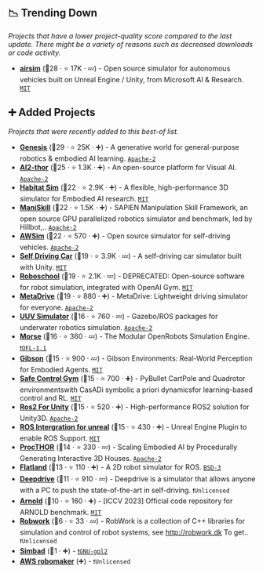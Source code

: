 ## 📉 Trending Down

_Projects that have a lower project-quality score compared to the last update. There might be a variety of reasons such as decreased downloads or code activity._

- <b><a href="https://github.com/microsoft/AirSim">airsim</a></b> (🥇28 ·  ⭐ 17K · 💤) - Open source simulator for autonomous vehicles built on Unreal Engine / Unity, from Microsoft AI & Research. <code><a href="http://bit.ly/34MBwT8">MIT</a></code>

## ➕ Added Projects

_Projects that were recently added to this best-of list._

- <b><a href="https://github.com/Genesis-Embodied-AI/Genesis">Genesis</a></b> (🥇29 ·  ⭐ 25K · ➕) - A generative world for general-purpose robotics & embodied AI learning. <code><a href="http://bit.ly/3nYMfla">Apache-2</a></code>
- <b><a href="https://ai2thor.allenai.org/">AI2-thor</a></b> (🥈25 ·  ⭐ 1.3K · ➕) - An open-source platform for Visual AI. <code><a href="http://bit.ly/3nYMfla">Apache-2</a></code>
- <b><a href="https://aihabitat.org/">Habitat Sim</a></b> (🥈22 ·  ⭐ 2.9K · ➕) - A flexible, high-performance 3D simulator for Embodied AI research. <code><a href="http://bit.ly/34MBwT8">MIT</a></code>
- <b><a href="https://maniskill.ai/">ManiSkill</a></b> (🥈22 ·  ⭐ 1.5K · ➕) - SAPIEN Manipulation Skill Framework, an open source GPU parallelized robotics simulator and benchmark, led by Hillbot,.. <code><a href="http://bit.ly/3nYMfla">Apache-2</a></code>
- <b><a href="https://github.com/tier4/AWSIM">AWSim</a></b> (🥈22 ·  ⭐ 570 · ➕) - Open source simulator for self-driving vehicles. <code><a href="http://bit.ly/3nYMfla">Apache-2</a></code>
- <b><a href="https://github.com/udacity/self-driving-car-sim">Self Driving Car</a></b> (🥉19 ·  ⭐ 3.9K · 💤) - A self-driving car simulator built with Unity. <code><a href="http://bit.ly/34MBwT8">MIT</a></code>
- <b><a href="https://blog.openai.com/roboschool/">Roboschool</a></b> (🥉19 ·  ⭐ 2.1K · 💤) - DEPRECATED: Open-source software for robot simulation, integrated with OpenAI Gym. <code><a href="http://bit.ly/34MBwT8">MIT</a></code>
- <b><a href="https://metadriverse.github.io/metadrive-simulator/">MetaDrive</a></b> (🥈19 ·  ⭐ 880 · ➕) - MetaDrive: Lightweight driving simulator for everyone. <code><a href="http://bit.ly/3nYMfla">Apache-2</a></code>
- <b><a href="https://uuvsimulator.github.io/">UUV Simulator</a></b> (🥉16 ·  ⭐ 760 · 💤) - Gazebo/ROS packages for underwater robotics simulation. <code><a href="http://bit.ly/3nYMfla">Apache-2</a></code>
- <b><a href="http://morse-simulator.github.io/">Morse</a></b> (🥉16 ·  ⭐ 360 · 💤) - The Modular OpenRobots Simulation Engine. <code><a href="https://tldrlegal.com/search?q=OFL-1.1">❗️OFL-1.1</a></code>
- <b><a href="http://gibsonenv.stanford.edu/">Gibson</a></b> (🥈15 ·  ⭐ 900 · 💤) - Gibson Environments: Real-World Perception for Embodied Agents. <code><a href="http://bit.ly/34MBwT8">MIT</a></code>
- <b><a href="https://www.dynsyslab.org/safe-robot-learning/">Safe Control Gym</a></b> (🥈15 ·  ⭐ 700 · ➕) - PyBullet CartPole and Quadrotor environmentswith CasADi symbolic a priori dynamicsfor learning-based control and RL. <code><a href="http://bit.ly/34MBwT8">MIT</a></code>
- <b><a href="https://github.com/RobotecAI/ros2-for-unity">Ros2 For Unity</a></b> (🥉15 ·  ⭐ 520 · ➕) - High-performance ROS2 solution for Unity3D. <code><a href="http://bit.ly/3nYMfla">Apache-2</a></code>
- <b><a href="https://github.com/code-iai/ROSIntegration">ROS Intergration for unreal</a></b> (🥉15 ·  ⭐ 430 · ➕) - Unreal Engine Plugin to enable ROS Support. <code><a href="http://bit.ly/34MBwT8">MIT</a></code>
- <b><a href="https://procthor.allenai.org/">ProcTHOR</a></b> (🥉14 ·  ⭐ 330 · 💤) - Scaling Embodied AI by Procedurally Generating Interactive 3D Houses. <code><a href="http://bit.ly/3nYMfla">Apache-2</a></code>
- <b><a href="https://flatland-simulator.readthedocs.io/">Flatland</a></b> (🥉13 ·  ⭐ 110 · ➕) - A 2D robot simulator for ROS. <code><a href="http://bit.ly/3aKzpTv">BSD-3</a></code>
- <b><a href="https://deepdrive.io/">Deepdrive</a></b> (🥉11 ·  ⭐ 910 · 💤) - Deepdrive is a simulator that allows anyone with a PC to push the state-of-the-art in self-driving. <code>❗Unlicensed</code>
- <b><a href="https://arnold-benchmark.github.io/">Arnold</a></b> (🥉10 ·  ⭐ 160 · ➕) - [ICCV 2023] Official code repository for ARNOLD benchmark. <code><a href="http://bit.ly/34MBwT8">MIT</a></code>
- <b><a href="http://robwork.dk/">Robwork</a></b> (🥉6 ·  ⭐ 33 · 💤) - RobWork is a collection of C++ libraries for simulation and control of robot systems, see http://robwork.dk To get.. <code>❗Unlicensed</code>
- <b><a href="https://simbad.sourceforge.net/">Simbad</a></b> (🥉1 · ➕) -  <code><a href="https://tldrlegal.com/search?q=GNU-gpl2">❗️GNU-gpl2</a></code>
- <b><a href="https://aws.amazon.com/robomaker/">AWS robomaker</a></b> (➕) -  <code>❗Unlicensed</code>

